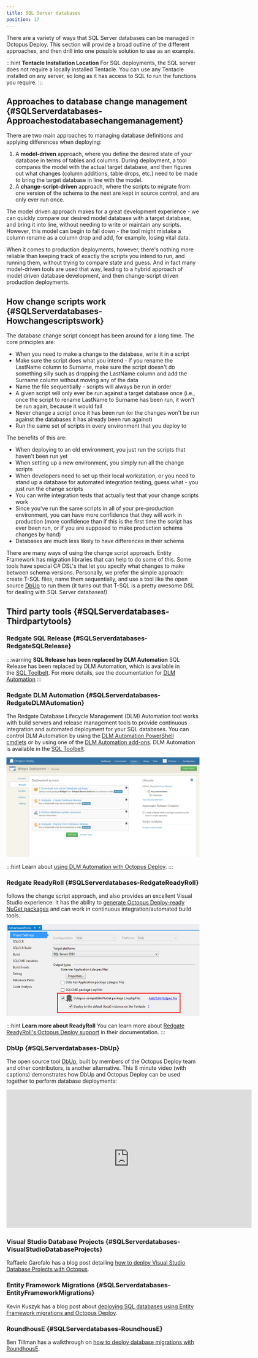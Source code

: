 ```yaml
---
title: SQL Server databases
position: 17
---
```


There are a variety of ways that SQL Server databases can be managed in Octopus Deploy. This section will provide a broad outline of the different approaches, and then drill into one possible solution to use as an example.

:::hint
**Tentacle Installation Location**
For SQL deployments, the SQL server does not require a locally installed Tentacle. You can use any Tentacle installed on any server, so long as it has access to SQL to run the functions you require.
:::

## Approaches to database change management {#SQLServerdatabases-Approachestodatabasechangemanagement}

There are two main approaches to managing database definitions and applying differences when deploying:

1. A **model-driven** approach, where you define the desired state of your database in terms of tables and columns. During deployment, a tool compares the model with the actual target database, and then figures out what changes (column additions, table drops, etc.) need to be made to bring the target database in line with the model.
2. A **change-script-driven** approach, where the scripts to migrate from one version of the schema to the next are kept in source control, and are only ever run once.

The model driven approach makes for a great development experience - we can quickly compare our desired model database with a target database, and bring it into line, without needing to write or maintain any scripts. However, this model can begin to fall down - the tool might mistake a column rename as a column drop and add, for example, losing vital data.

When it comes to production deployments, however, there's nothing more reliable than keeping track of exactly the scripts you intend to run, and running them, without trying to compare state and guess. And in fact many model-driven tools are used that way, leading to a hybrid approach of model driven database development, and then change-script driven production deployments.

## How change scripts work {#SQLServerdatabases-Howchangescriptswork}

The database change script concept has been around for a long time. The core principles are:

- When you need to make a change to the database, write it in a script
- Make sure the script does what you intend - if you rename the LastName column to Surname, make sure the script doesn't do something silly such as dropping the LastName column and add the Surname column without moving any of the data
- Name the file sequentially - scripts will always be run in order
- A given script will only ever be run against a target database once (i.e., once the script to rename LastName to Surname has been run, it won't be run again, because it would fail
- Never change a script once it has been run (or the changes won't be run against the databases it has already been run against)
- Run the same set of scripts in every environment that you deploy to

The benefits of this are:

- When deploying to an old environment, you just run the scripts that haven't been run yet
- When setting up a new environment, you simply run all the change scripts
- When developers need to set up their local workstation, or you need to stand up a database for automated integration testing, guess what - you just run the change scripts
- You can write integration tests that actually test that your change scripts work
- Since you've run the same scripts in all of your pre-production environment, you can have more confidence that they will work in production (more confidence than if this is the first time the script has ever been run, or if you are supposed to make production schema changes by hand)
- Databases are much less likely to have differences in their schema

There are many ways of using the change script approach. Entity Framework has migration libraries that can help to do some of this. Some tools have special C# DSL's that let you specify what changes to make between schema versions. Personally, we prefer the simple approach: create T-SQL files, name them sequentially, and use a tool like the open source [DbUp](http://dbup.github.io/) to run them (it turns out that T-SQL is a pretty awesome DSL for dealing with SQL Server databases!)

## Third party tools {#SQLServerdatabases-Thirdpartytools}

### Redgate SQL Release {#SQLServerdatabases-RedgateSQLRelease}

:::warning
**SQL Release has been replaced by DLM Automation**
SQL Release has been replaced by DLM Automation, which is available in the [SQL Toolbelt](http://www.red-gate.com/products/sql-development/sql-toolbelt/). For more details, see the documentation for [DLM Automation](https://documentation.red-gate.com/display/DLMA1/DLM+Automation+documentation)
:::

### Redgate DLM Automation {#SQLServerdatabases-RedgateDLMAutomation}

The Redgate Database Lifecycle Management (DLM) Automation tool works with build servers and release management tools to provide continuous integration and automated deployment for your SQL databases. You can control DLM Automation by using the [DLM Automation PowerShell cmdlets](https://documentation.red-gate.com/display/DLMA2/Cmdlet+reference) or by using one of the [DLM Automation add-ons](http://www.red-gate.com/dlmas/add-ons-page). DLM Automation is available in the [SQL Toolbelt](http://www.red-gate.com/products/sql-development/sql-toolbelt/).

![](/docs/images/3048077/5865877.png "width=500")

:::hint
Learn about [using DLM Automation with Octopus Deploy](https://documentation.red-gate.com/display/DLMA2/Walkthrough%3A+Set+up+Continuous+Integration+And+Release+Management).
:::

### Redgate ReadyRoll {#SQLServerdatabases-RedgateReadyRoll}

follows the change script approach, and also provides an excellent Visual Studio experience. It has the ability to [generate Octopus Deploy-ready NuGet packages](http://doc.ready-roll.com/display/RRSQLDOC/Octopus+Deploy) and can work in continuous integration/automated build tools.

![](/docs/images/3048077/3277640.png "width=500")

:::hint
**Learn more about ReadyRoll**
You can learn more about [Redgate ReadyRoll's Octopus Deploy support](http://doc.ready-roll.com/display/RRSQLDOC/Octopus+Deploy) in their documentation.
:::

### DbUp {#SQLServerdatabases-DbUp}

The open source tool [DbUp](http://dbup.github.io/), built by members of the Octopus Deploy team and other contributors, is another alternative. This 8 minute video (with captions) demonstrates how DbUp and Octopus Deploy can be used together to perform database deployments:

<iframe width="640" height="360" src="https://www.youtube.com/embed/mFnN8eLs3c8" frameborder="0" allowfullscreen></iframe>

### Visual Studio Database Projects {#SQLServerdatabases-VisualStudioDatabaseProjects}

Raffaele Garofalo has a blog post detailing [how to deploy Visual Studio Database Projects with Octopus](http://blog.raffaeu.com/archive/2013/10/17/deploy-database-project-using-octopus.aspx).

### Entity Framework Migrations {#SQLServerdatabases-EntityFrameworkMigrations}

Kevin Kuszyk has a blog post about [deploying SQL databases using Entity Framework migrations and Octopus Deploy](http://www.kevinkuszyk.com/2016/10/26/deploying-sql-databases-using-entity-framework-migrations-and-octopus-deploy/).

### RoundhousE {#SQLServerdatabases-RoundhousE}

Ben Tillman has a walkthrough on [how to deploy database migrations with RoundhousE](http://blog.bentillman.net/deploying-db-migrations-with-octopus-deploy-and-roundhouse/).
